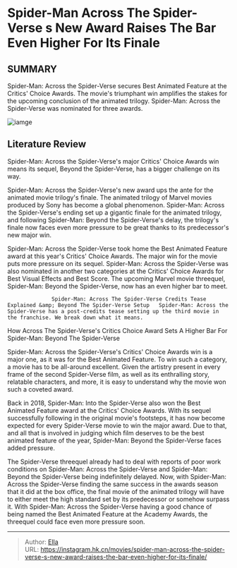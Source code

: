# Spider-Man Across The Spider-Verse s New Award Raises The Bar Even Higher For Its Finale


## SUMMARY 



  Spider-Man: Across the Spider-Verse secures Best Animated Feature at the Critics&#39; Choice Awards.   The movie&#39;s triumphant win amplifies the stakes for the upcoming conclusion of the animated trilogy.   Spider-Man: Across the Spider-Verse was nominated for three awards.  

![iamge](https://static1.srcdn.com/wordpress/wp-content/uploads/2023/12/spider-punk-miles-spider-man-india-and-gwen-jump-through-the-air-in-spider-man-across-the-spider-verse.jpg)

## Literature Review

Spider-Man: Across the Spider-Verse&#39;s major Critics&#39; Choice Awards win means its sequel, Beyond the Spider-Verse, has a bigger challenge on its way.




Spider-Man: Across the Spider-Verse&#39;s new award ups the ante for the animated movie trilogy&#39;s finale. The animated trilogy of Marvel movies produced by Sony has become a global phenomenon. Spider-Man: Across the Spider-Verse&#39;s ending set up a gigantic finale for the animated trilogy, and following Spider-Man: Beyond the Spider-Verse&#39;s delay, the trilogy&#39;s finale now faces even more pressure to be great thanks to its predecessor&#39;s new major win.




Spider-Man: Across the Spider-Verse took home the Best Animated Feature award at this year&#39;s Critics&#39; Choice Awards. The major win for the movie puts more pressure on its sequel. Spider-Man: Across the Spider-Verse was also nominated in another two categories at the Critics&#39; Choice Awards for Best Visual Effects and Best Score. The upcoming Marvel movie threequel, Spider-Man: Beyond the Spider-Verse, now has an even higher bar to meet.

                  Spider-Man: Across The Spider-Verse Credits Tease Explained &amp; Beyond The Spider-Verse Setup   Spider-Man: Across the Spider-Verse has a post-credits tease setting up the third movie in the franchise. We break down what it means.   


 How Across The Spider-Verse&#39;s Critics Choice Award Sets A Higher Bar For Spider-Man: Beyond The Spider-Verse 
         

Spider-Man: Across the Spider-Verse&#39;s Critics&#39; Choice Awards win is a major one, as it was for the Best Animated Feature. To win such a category, a movie has to be all-around excellent. Given the artistry present in every frame of the second Spider-Verse film, as well as its enthralling story, relatable characters, and more, it is easy to understand why the movie won such a coveted award.




Back in 2018, Spider-Man: Into the Spider-Verse also won the Best Animated Feature award at the Critics&#39; Choice Awards. With its sequel successfully following in the original movie&#39;s footsteps, it has now become expected for every Spider-Verse movie to win the major award. Due to that, and all that is involved in judging which film deserves to be the best animated feature of the year, Spider-Man: Beyond the Spider-Verse faces added pressure.

The Spider-Verse threequel already had to deal with reports of poor work conditions on Spider-Man: Across the Spider-Verse and Spider-Man: Beyond the Spider-Verse being indefinitely delayed. Now, with Spider-Man: Across the Spider-Verse finding the same success in the awards season that it did at the box office, the final movie of the animated trilogy will have to either meet the high standard set by its predecessor or somehow surpass it. With Spider-Man: Across the Spider-Verse having a good chance of being named the Best Animated Feature at the Academy Awards, the threequel could face even more pressure soon. 






---

> Author: [Ella](https://instagram.hk.cn/)  
> URL: https://instagram.hk.cn/movies/spider-man-across-the-spider-verse-s-new-award-raises-the-bar-even-higher-for-its-finale/  

